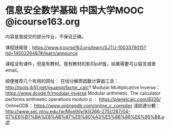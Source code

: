 # 信息安全数学基础 中国大学MOOC @icourse163.org

内容是我提交的部分作业，不保证正确。

课程链接是：https://www.icourse163.org/learn/SJTU-1003379015?tid=1450226487#/learn/announce

课程没有课件，但是有教材。我有教材的影印pdf版，如果需要可以留言或者email。


顺便推荐几个有用的网址：
在线分解质因数计算器工具： http://tools.jb51.net/jisuanqi/factor_calc?
Modular Multiplicative Inverse： https://www.dcode.fr/modular-inverse
Modular arithmetic. The calculator performs arithmetic operations modulo p.： https://planetcalc.com/8326/
OnlineGDB： https://www.onlinegdb.com/online_c_compiler
淺談連分數：  http://www.sec.ntnu.edu.tw/Monthly/93(266-275)/267/04-07%E6%B7%BA%E8%AB%87%E9%80%A3%E5%88%86%E6%95%B8.pdf
